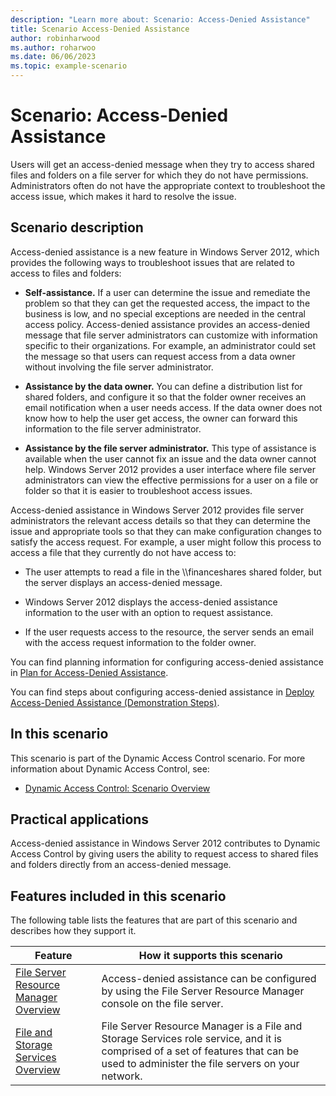 ```yaml
---
description: "Learn more about: Scenario: Access-Denied Assistance"
title: Scenario Access-Denied Assistance
author: robinharwood
ms.author: roharwoo
ms.date: 06/06/2023
ms.topic: example-scenario
---
```


# Scenario: Access-Denied Assistance

Users will get an access-denied message when they try to access shared files and folders on a file server for which they do not have permissions. Administrators often do not have the appropriate context to troubleshoot the access issue, which makes it hard to resolve the issue.

## Scenario description
Access-denied assistance is a new feature in  Windows Server 2012, which provides the following ways to troubleshoot issues that are related to access to files and folders:

-   **Self-assistance.** If a user can determine the issue and remediate the problem so that they can get the requested access, the impact to the business is low, and no special exceptions are needed in the central access policy. Access-denied assistance provides an access-denied message that file server administrators can customize with information specific to their organizations. For example, an administrator could set the message so that users can request access from a data owner without involving the file server administrator.

-   **Assistance by the data owner.** You can define a distribution list for shared folders, and configure it so that the folder owner receives an email notification when a user needs access. If the data owner does not know how to help the user get access, the owner can forward this information to the file server administrator.

-   **Assistance by the file server administrator.** This type of assistance is available when the user cannot fix an issue and the data owner cannot help.  Windows Server 2012  provides a user interface where file server administrators can view the effective permissions for a user on a file or folder so that it is easier to troubleshoot access issues.

Access-denied assistance in  Windows Server 2012  provides file server administrators the relevant access details so that they can determine the issue and appropriate tools so that they can make configuration changes to satisfy the access request. For example, a user might follow this process to access a file that they currently do not have access to:

-   The user attempts to read a file in the \\\financeshares shared folder, but the server displays an access-denied message.

-    Windows Server 2012  displays the access-denied assistance information to the user with an option to request assistance.

-   If the user requests access to the resource, the server sends an email with the access request information to the folder owner.

You can find planning information for configuring access-denied assistance in [Plan for Access-Denied Assistance](/previous-versions/orphan-topics/ws.11/jj574182(v=ws.11)?redirectedfrom=MSDN).

You can find steps about configuring access-denied assistance in [Deploy Access-Denied Assistance &#40;Demonstration Steps&#41;](Deploy-Access-Denied-Assistance--Demonstration-Steps-.md).

## In this scenario
This scenario is part of the Dynamic Access Control scenario. For more information about Dynamic Access Control, see:

-   [Dynamic Access Control: Scenario Overview](Dynamic-Access-Control--Scenario-Overview.md)

## Practical applications
Access-denied assistance in  Windows Server 2012  contributes to Dynamic Access Control by giving users the ability to request access to shared files and folders directly from an access-denied message.

## <a name="BKMK_NEW"></a>Features included in this scenario
The following table lists the features that are part of this scenario and describes how they support it.

|Feature|How it supports this scenario|
|-----------|---------------------------------|
|[File Server Resource Manager Overview](/previous-versions/windows/it-pro/windows-server-2012-R2-and-2012/hh831701(v=ws.11))|Access-denied assistance can be configured by using the File Server Resource Manager console on the file server.|
|[File and Storage Services Overview](/previous-versions/windows/it-pro/windows-server-2012-R2-and-2012/hh831487(v=ws.11))|File Server Resource Manager is a File and Storage Services role service, and it is comprised of a set of features that can be used to administer the file servers on your network.|

